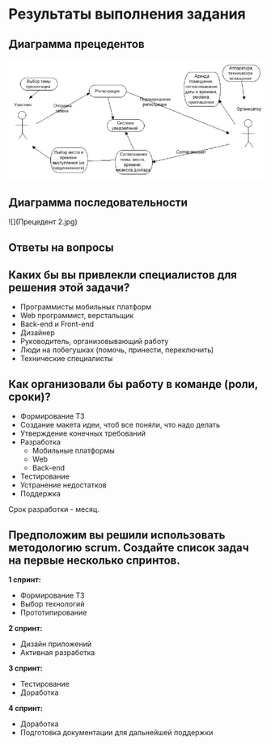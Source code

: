 # Результаты выполнения задания

## Диаграмма прецедентов

![](Прец1.jpg)

## Диаграмма последовательности

![](Прецедент 2.jpg)

## Ответы на вопросы

## Каких бы вы привлекли специалистов для решения этой задачи?
- Программисты мобильных платформ
- Web программист, верстальщик
- Back-end и Front-end
- Дизайнер
- Руководитель, организовывающий работу
- Люди на побегушках (помочь, принести, переключить)
- Технические специалисты

## Как организовали бы работу в команде (роли, сроки)?
- Формирование ТЗ
- Создание макета идеи, чтоб все поняли, что надо делать
- Утверждение конечных требований
- Разработка
  - Мобильные платформы
  - Web
  - Back-end
- Тестирование
- Устранение недостатков
- Поддержка

Срок разработки - месяц.

## Предположим вы решили использовать методологию scrum.  Создайте список задач на первые несколько спринтов.

**1 спринт:**
- Формирование ТЗ
- Выбор технологий
- Прототипирование

**2 спринт:**
- Дизайн приложений
- Активная разработка

**3 спринт:**
- Тестирование
- Доработка

**4 спринт:**
- Доработка
- Подготовка документации для дальнейшей поддержки
